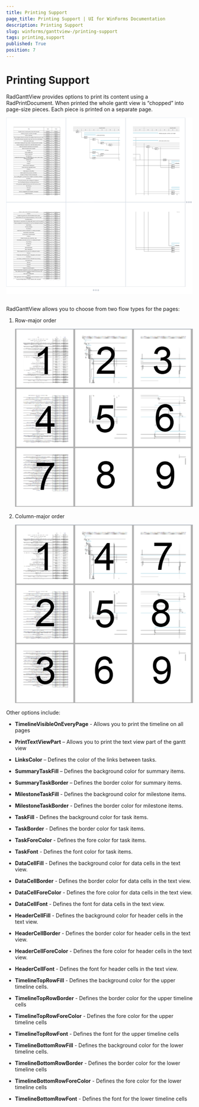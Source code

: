```yaml
---
title: Printing Support
page_title: Printing Support | UI for WinForms Documentation
description: Printing Support
slug: winforms/ganttview-/printing-support
tags: printing,support
published: True
position: 7
---
```


# Printing Support

 
RadGanttView provides options to print its content using a RadPrintDocument. When printed the whole gantt view is “chopped” into page-size pieces. Each piece is printed on a separate page.

![ganttview-printing-support 001](images/ganttview-printing-support001.png)

## 

RadGanttView allows you to choose from two flow types for the pages:

1. Row-major order
            
	![ganttview-printing-support 002](images/ganttview-printing-support002.png)

1. Column-major order
            
	![ganttview-printing-support 003](images/ganttview-printing-support003.png)

Other options include:

* __TimelineVisibleOnEveryPage__ - Allows you to print the timeline on all pages        

* __PrintTextViewPart__ – Allows you to print the text view part of the gantt view      

* __LinksColor__ – Defines the color of the links between tasks.                        

* __SummaryTaskFill__ – Defines the background color for summary items.                 

* __SummaryTaskBorder__ – Defines the border color for summary items.                   

* __MilestoneTaskFill__ - Defines the background color for milestone items.             

* __MilestoneTaskBorder__ - Defines the border color for milestone items.               

* __TaskFill__ - Defines the background color for task items.                           

* __TaskBorder__ - Defines the border color for task items.                             

* __TaskForeColor__ - Defines the fore color for task items.                            

* __TaskFont__ - Defines the font color for task items.                                 

* __DataCellFill__ - Defines the background color for data cells in the text view.      

* __DataCellBorder__ - Defines the border color for data cells in the text view.        

* __DataCellForeColor__ - Defines the fore color for data cells in the text view.       

* __DataCellFont__ - Defines the font for data cells in the text view.                  

* __HeaderCellFill__ - Defines the background color for header cells in the text view.  

* __HeaderCellBorder__ - Defines the border color for header cells in the text view.    

* __HeaderCellForeColor__ - Defines the fore color for header cells in the text view.   

* __HeaderCellFont__ - Defines the font for header cells in the text view.              

* __TimelineTopRowFill__ - Defines the background color for the upper timeline cells.   

* __TimelineTopRowBorder__ - Defines the border color for the upper timeline cells      

* __TimelineTopRowForeColor__ - Defines the fore color for the upper timeline cells     

* __TimelineTopRowFont__ - Defines the font for the upper timeline cells                

* __TimelineBottomRowFill__ - Defines the background color for the lower timeline cells.

* __TimelineBottomRowBorder__ - Defines the border color for the lower timeline cells   

* __TimelineBottomRowForeColor__ - Defines the fore color for the lower timeline cells  

* __TimelineBottomRowFont__ - Defines the font for the lower timeline cells             

